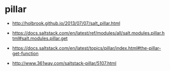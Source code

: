 # pillar


+ http://holbrook.github.io/2013/07/07/salt_pillar.html
+ https://docs.saltstack.com/en/latest/ref/modules/all/salt.modules.pillar.html#salt.modules.pillar.get
+ https://docs.saltstack.com/en/latest/topics/pillar/index.html#the-pillar-get-function

+ http://www.361way.com/saltstack-pillar/5107.html